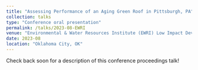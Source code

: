 ```yaml
---
title: "Assessing Performance of an Aging Green Roof in Pittsburgh, PA"
collection: talks
type: "Conference oral presentation"
permalink: /talks/2023-08-EWRI
venue: "Environmental & Water Resources Institute (EWRI) Low Impact Development (LID) Conference 2023"
date: 2023-08
location: "Oklahoma City, OK"
---
```


Check back soon for a description of this conference proceedings talk!
